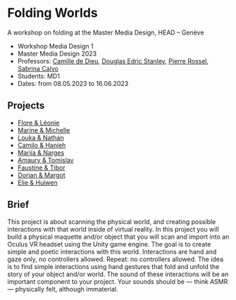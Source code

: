 # Folding Worlds
A workshop on folding at the Master Media Design, HEAD – Genève

- Workshop Media Design 1
- Master Media Design 2023
- Professors: [Camille de Dieu](https://xy-z1.xyz), [Douglas Edric Stanley](https://abstractmachine.net), [Pierre Rossel](https://www.hesge.ch/head/annuaire/pierre-rossel), [Sabrina Calvo](https://fr.wikipedia.org/wiki/Sabrina_Calvo)
- Students: MD1
- Dates: from 08.05.2023 to 16.06.2023

## Projects
- [Flore & Léonie](https://github.com/Limonello/head-md-folding-worlds)
- [Marine & Michelle](https://github.com/michelle-po/folding-worlds)
- [Louka & Nathan](https://github.com/zweifelna/head-md-folding-worlds)
- [Camilo & Hanieh](https://github.com/haniehrashid/head-md-folding-worlds)
- [Mariia & Narges](https://)
- [Amaury & Tomislav](https://github.com/AmauryHamon/head-md-folding-worlds)
- [Faustine & Tibor](https://)
- [Dorian & Margot](https://)
- [Elie & Huiwen](https://github.com/huiwenzang/head-md-folding-worlds)

## Brief
This project is about scanning the physical world, and creating possible interactions with that world inside of virtual reality. In this project you will build a physical maquette and/or object that you will scan and import into an Oculus VR headset using the Unity game engine. The goal is to create simple and poetic interactions with this world. Interactions are hand and gaze only, no controllers allowed. Repeat: no controllers allowed. The idea is to find simple interactions using hand gestures that fold and unfold the story of your object and/or world. The sound of these interactions will be an important component to your project. Your sounds should be — think ASMR — physically felt, although immaterial.